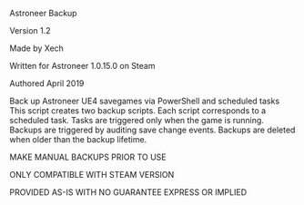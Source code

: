 Astroneer Backup

Version 1.2

Made by Xech

Written for Astroneer 1.0.15.0 on Steam

Authored April 2019

Back up Astroneer UE4 savegames via PowerShell and scheduled tasks
This script creates two backup scripts.
Each script corresponds to a scheduled task.
Tasks are triggered only when the game is running.
Backups are triggered by auditing save change events.
Backups are deleted when older than the backup lifetime.

MAKE MANUAL BACKUPS PRIOR TO USE

ONLY COMPATIBLE WITH STEAM VERSION

PROVIDED AS-IS WITH NO GUARANTEE EXPRESS OR IMPLIED
